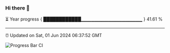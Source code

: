 ### Hi there 👋

⏳ Year progress { ████████████▁▁▁▁▁▁▁▁▁▁▁▁▁▁▁▁▁▁ } 41.61 %

---

⏰ Updated on Sat, 01 Jun 2024 06:37:52 GMT

![Progress Bar CI](https://github.com/IshwaranRudhara/GIT-ACTION/workflows/Progress%20Bar%20CI/badge.svg)
